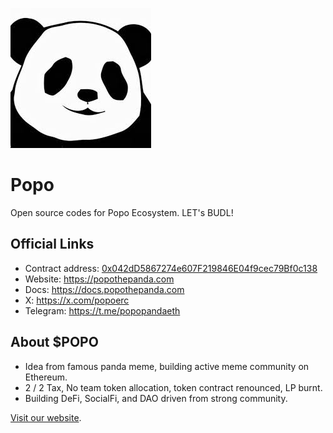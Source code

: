 !['logo'](public/POPO.jpeg)
# Popo

Open source codes for Popo Ecosystem. LET's BUDL!

## Official Links

- Contract address: [0x042dD5867274e607F219846E04f9cec79Bf0c138](https://etherscan.io/token/0x042dD5867274e607F219846E04f9cec79Bf0c138)
- Website: https://popothepanda.com
- Docs: https://docs.popothepanda.com
- X: https://x.com/popoerc
- Telegram: https://t.me/popopandaeth

## About $POPO

- Idea from famous panda meme, building active meme community on Ethereum.
- 2 / 2 Tax, No team token allocation, token contract renounced, LP burnt.
- Building DeFi, SocialFi, and DAO driven from strong community.

[Visit our website](https://popothepanda.com).
